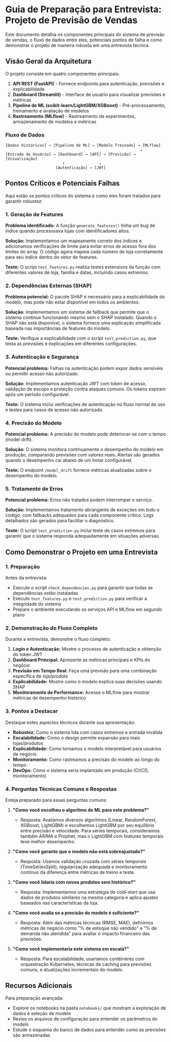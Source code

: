 # Guia de Preparação para Entrevista: Projeto de Previsão de Vendas

Este documento detalha os componentes principais do sistema de previsão de vendas, o fluxo de dados entre eles, potenciais pontos de falha e como demonstrar o projeto de maneira robusta em uma entrevista técnica.

## Visão Geral da Arquitetura

O projeto consiste em quatro componentes principais:

1. **API REST (FastAPI)** - Fornece endpoints para autenticação, previsões e explicabilidade
2. **Dashboard (Streamlit)** - Interface de usuário para visualizar previsões e métricas
3. **Pipeline de ML (scikit-learn/LightGBM/XGBoost)** - Pré-processamento, treinamento e avaliação de modelos
4. **Rastreamento (MLflow)** - Rastreamento de experimentos, armazenamento de modelos e métricas

### Fluxo de Dados

```
[Dados Históricos] → [Pipeline de ML] → [Modelo Treinado] → [MLflow]
                                                           ↓
[Entrada do Usuário] → [Dashboard] → [API] → [Previsão] → [Visualização]
                         ↑               ↓
                      [Autenticação] ← [JWT]
```

## Pontos Críticos e Potenciais Falhas

Aqui estão os pontos críticos do sistema e como eles foram tratados para garantir robustez:

### 1. Geração de Features

**Problema identificado:** A função `generate_features()` tinha um bug de índice quando processsava lojas com identificadores altos.

**Solução:** Implementamos um mapeamento correto dos índices e adicionamos verificações de limite para evitar erros de acesso fora dos limites do array. O código agora mapeia cada número de loja corretamente para seu índice dentro do vetor de features.

**Teste:** O script `test_features.py` realiza testes extensivos da função com diferentes valores de loja, família e datas, incluindo casos extremos.

### 2. Dependências Externas (SHAP)

**Problema potencial:** O pacote SHAP é necessário para a explicabilidade do modelo, mas pode não estar disponível em todos os ambientes.

**Solução:** Implementamos um sistema de fallback que permite que o sistema continue funcionando mesmo sem o SHAP instalado. Quando o SHAP não está disponível, o sistema fornece uma explicação simplificada baseada nas importâncias de features do modelo.

**Teste:** Verifique a explicabilidade com o script `test_prediction.py`, que testa as previsões e explicações em diferentes configurações.

### 3. Autenticação e Segurança

**Potencial problema:** Falhas na autenticação podem expor dados sensíveis ou permitir acesso não autorizado.

**Solução:** Implementamos autenticação JWT com token de acesso, validação de escopo e proteção contra ataques comuns. Os tokens expiram após um período configurável.

**Teste:** O sistema inclui verificações de autenticação no fluxo normal de uso e testes para casos de acesso não autorizado.

### 4. Precisão do Modelo

**Potencial problema:** A precisão do modelo pode deteriorar-se com o tempo (model drift).

**Solução:** O sistema monitora continuamente o desempenho do modelo em produção, comparando previsões com valores reais. Alertas são gerados quando o desempenho cai abaixo de um limiar configurável.

**Teste:** O endpoint `/model_drift` fornece métricas atualizadas sobre o desempenho do modelo.

### 5. Tratamento de Erros

**Potencial problema:** Erros não tratados podem interromper o serviço.

**Solução:** Implementamos tratamento abrangente de exceções em todo o código, com fallbacks adequados para cada componente crítico. Logs detalhados são gerados para facilitar o diagnóstico.

**Teste:** O script `test_prediction.py` inclui teste de casos extremos para garantir que o sistema responda adequadamente em situações adversas.

## Como Demonstrar o Projeto em uma Entrevista

### 1. Preparação

Antes da entrevista:

- Execute o script `check_dependencies.py` para garantir que todas as dependências estão instaladas
- Execute `test_features.py` e `test_prediction.py` para verificar a integridade do sistema
- Prepare o ambiente executando os serviços API e MLflow em segundo plano

### 2. Demonstração do Fluxo Completo

Durante a entrevista, demonstre o fluxo completo:

1. **Login e Autenticação:** Mostre o processo de autenticação e obtenção do token JWT
2. **Dashboard Principal:** Apresente as métricas principais e KPIs do negócio
3. **Previsão em Tempo Real:** Faça uma previsão para uma combinação específica de loja/produto
4. **Explicabilidade:** Mostre como o modelo explica suas decisões usando SHAP
5. **Monitoramento de Performance:** Acesse o MLflow para mostrar métricas de desempenho histórico

### 3. Pontos a Destacar

Destaque estes aspectos técnicos durante sua apresentação:

- **Robustez:** Como o sistema lida com casos extremos e entrada inválida
- **Escalabilidade:** Como o design permite expansão para mais lojas/produtos
- **Explicabilidade:** Como tornamos o modelo interpretável para usuários de negócio
- **Monitoramento:** Como rastreamos a precisão do modelo ao longo do tempo
- **DevOps:** Como o sistema seria implantado em produção (CI/CD, monitoramento)

### 4. Perguntas Técnicas Comuns e Respostas

Esteja preparado para essas perguntas comuns:

1. **"Como você escolheu o algoritmo de ML para este problema?"**
   - Resposta: Avaliamos diversos algoritmos (Linear, RandomForest, XGBoost, LightGBM) e escolhemos LightGBM por seu equilíbrio entre precisão e velocidade. Para séries temporais, consideramos também ARIMA e Prophet, mas o LightGBM com features temporais teve melhor desempenho.

2. **"Como você garante que o modelo não está sobreajustado?"**
   - Resposta: Usamos validação cruzada com séries temporais (TimeSeriesSplit), regularização adequada e monitoramento contínuo da diferença entre métricas de treino e teste.

3. **"Como você lidaria com novos produtos sem histórico?"**
   - Resposta: Implementamos uma estratégia de cold-start que usa dados de produtos similares na mesma categoria e aplica ajustes baseados nas características da loja.

4. **"Como você avalia se a precisão do modelo é suficiente?"**
   - Resposta: Além das métricas técnicas (RMSE, MAE), definimos métricas de negócio como "% de estoque não vendido" e "% de demanda não atendida" para avaliar o impacto financeiro das previsões.

5. **"Como você implementaria este sistema em escala?"**
   - Resposta: Para escalabilidade, usaríamos contêineres com orquestração Kubernetes, técnicas de caching para previsões comuns, e atualizações incrementais do modelo.

## Recursos Adicionais

Para preparação avançada:

- Explore os notebooks na pasta `notebooks/` que mostram a exploração de dados e seleção de modelo
- Revise os arquivos de configuração para entender os parâmetros do modelo
- Estude o esquema do banco de dados para entender como as previsões são armazenadas 